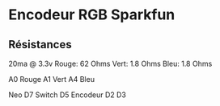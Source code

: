 # Encodeur RGB Sparkfun

## Résistances

20ma @ 3.3v
Rouge: 62 Ohms
Vert: 1.8 Ohms
Bleu: 1.8 Ohms

A0 Rouge
A1 Vert
A4 Bleu

Neo D7
Switch D5
Encodeur D2 D3